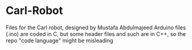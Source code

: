 # Carl-Robot
Files for the Carl robot, designed by Mustafa Abdulmajeed
Arduino files (.ino) are coded in C, but some header files and such are in C++, so the repo "code language" might be misleading

